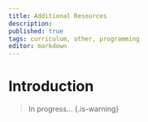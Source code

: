 ```yaml
---
title: Additional Resources
description: 
published: true
tags: curriculum, other, programming
editor: markdown
---
```


# Introduction

>In progress...
{.is-warning}